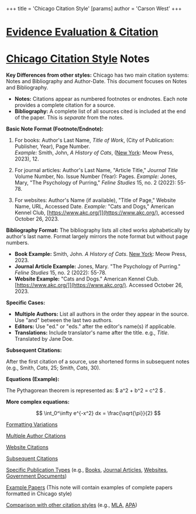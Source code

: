 +++
 title = 'Chicago Citation Style'
[params]
	author = 'Carson West'
+++
# [Evidence Evaluation & Citation](./../evidence-evaluation-&-citation/)
# [Chicago Citation Style](./../chicago-citation-style/) Notes

**Key Differences from other styles:**  Chicago has two main citation systems:  Notes and Bibliography and Author-Date.  This document focuses on Notes and Bibliography.

* **Notes:**  Citations appear as numbered footnotes or endnotes.  Each note provides a complete citation for a source.
* **Bibliography:** A complete list of all sources cited is included at the end of the paper.  This is *separate* from the notes.


**Basic Note Format (Footnote/Endnote):**

1.  For books: Author's Last Name, *Title of Work*, (City of Publication: Publisher, Year), Page Number.  
    *Example:* Smith, John, *A History of Cats*, ([New York](./../new-york/): Meow Press, 2023), 12.


2. For journal articles: Author's Last Name, "Article Title," *Journal Title* Volume Number, No. Issue Number (Year): Pages.
    *Example:* Jones, Mary, "The Psychology of Purring," *Feline Studies* 15, no. 2 (2022): 55-78.


3.  For websites: Author's Name (if available), "Title of Page," Website Name, URL, Accessed Date.
    *Example:*  "Cats and Dogs," American Kennel Club, [https://www.akc.org/]](https://www.akc.org/), accessed October 26, 2023.


**Bibliography Format:**  The bibliography lists all cited works alphabetically by author's last name.  Format largely mirrors the note format but without page numbers.

* **Book Example:** Smith, John. *A History of Cats*. [New York](./../new-york/): Meow Press, 2023.
* **Journal Article Example:** Jones, Mary. "The Psychology of Purring." *Feline Studies* 15, no. 2 (2022): 55-78.
* **Website Example:** "Cats and Dogs." American Kennel Club.  [https://www.akc.org/]](https://www.akc.org/). Accessed October 26, 2023.


**Specific Cases:**

* **Multiple Authors:** List all authors in the order they appear in the source. Use "and" between the last two authors.
* **Editors:** Use "ed." or "eds." after the editor's name(s) if applicable.
* **Translations:** Include translator's name after the title.  e.g.,  *Title*. Translated by Jane Doe.


**Subsequent Citations:**

After the first citation of a source, use shortened forms in subsequent notes (e.g.,  Smith, *Cats*, 25; Smith, *Cats*, 30).

**Equations (Example):**

The Pythagorean theorem is represented as:  $ a^2 + b^2 = c^2 $ .


**More complex equations:**

 $$  \int_0^\infty e^{-x^2} dx = \frac{\sqrt{\pi}}{2}  $$  

[Formatting Variations](./../formatting-variations/)

[Multiple Author Citations](./../multiple-author-citations/)

[Website Citations](./../website-citations/)

[Subsequent Citations](./../subsequent-citations/)


[Specific Publication Types](./../specific-publication-types/)  (e.g.,  [Books](./../books/), [Journal Articles](./../journal-articles/), [Websites](./../websites/), [Government Documents](./../government-documents/))

[Example Papers](./../example-papers/) (This note will contain examples of complete papers formatted in Chicago style)

[Comparison with other citation styles](./../comparison-with-other-citation-styles/) (e.g., [MLA](./../mla/), [APA](./../apa/))
